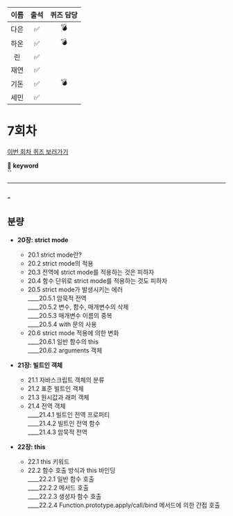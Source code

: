 |이름|출석|퀴즈 담당|
|:--:|:--:|:--:|
|다은|✅|💣|
|하온|✅|💣|
|린|✅||
|재연|✅||
|기돈|✅|💣|
|세민|✅||

# 7회차
<a href="https://github.com/ooheunda/how-to-enjoy/issues/7">이번 회차 퀴즈 보러가기</a>  

📌 **keyword**  
    **``**
<hr> 

### - 
  

## 분량

- **20장: strict mode**
  - 20.1 strict mode란?
  - 20.2 strict mode의 적용
  - 20.3 전역에 strict mode를 적용하는 것은 피하자
  - 20.4 함수 단위로 strict mode를 적용하는 것도 피하자
  - 20.5 strict mode가 발생시키는 에러  
    ____20.5.1 암묵적 전역  
    ____20.5.2 변수, 함수, 매개변수의 삭제  
    ____20.5.3 매개변수 이름의 중복  
    ____20.5.4 with 문의 사용  
  - 20.6 strict mode 적용에 의한 변화  
    ____20.6.1 일반 함수의 this  
    ____20.6.2 arguments 객체  

- **21장: 빌트인 객체**
  - 21.1 자바스크립트 객체의 분류
  - 21.2 표준 빌트인 객체
  - 21.3 원시값과 래퍼 객체
  - 21.4 전역 객체  
    ____21.4.1 빌트인 전역 프로퍼티  
    ____21.4.2 빌트인 전역 함수  
    ____21.4.3 암묵적 전역  

- **22장: this**
  - 22.1 this 키워드
  - 22.2 함수 호출 방식과 this 바인딩  
    ____22.2.1 일반 함수 호출  
    ____22.2.2 메서드 호출  
    ____22.2.3 생성자 함수 호출  
    ____22.2.4 Function.prototype.apply/call/bind 메서드에 의한 간접 호출
